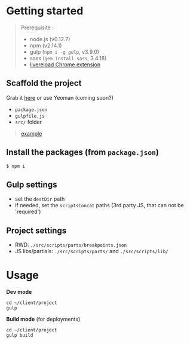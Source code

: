# Getting started

> Prerequisite : 
> + node.js (v0.12.7)
> + npm (v2.14.1)
> + gulp (`npm i -g gulp`, v3.9.0)
> + sass (`gem install sass`, 3.4.18)
> + [livereload Chrome extension](https://chrome.google.com/webstore/detail/livereload/jnihajbhpnppcggbcgedagnkighmdlei)

## Scaffold the project

Grab it [here](#) or use Yeoman (coming soon?)

+ `package.json`
+ `gulpfile.js`
+ `src/` folder

> [example](test/)

## Install the packages (from `package.json`)

```bash
$ npm i
```

## Gulp settings

+ set the `destDir` path
+ if needed, set the `scriptsConcat` paths (3rd party JS, that can not be 'required')


## Project settings

+ RWD: `./src/scripts/parts/breakpoints.json`
+ JS libs/partials: `./src/scripts/parts/` and `./src/scripts/lib/`

# Usage

__Dev mode__

```
cd ~/client/project
gulp
```

__Build mode__ (for deployments)

```
cd ~/client/project
gulp build
```
